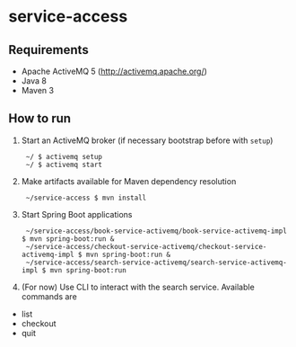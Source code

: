 # service-access

## Requirements

* Apache ActiveMQ 5 (http://activemq.apache.org/)
* Java 8
* Maven 3

## How to run

1. Start an ActiveMQ broker (if necessary bootstrap before with `setup`)
    
        ~/ $ activemq setup
        ~/ $ activemq start

2. Make artifacts available for Maven dependency resolution
    
        ~/service-access $ mvn install
    
3. Start Spring Boot applications
    
        ~/service-access/book-service-activemq/book-service-activemq-impl $ mvn spring-boot:run & 
        ~/service-access/checkout-service-activemq/checkout-service-activemq-impl $ mvn spring-boot:run &
        ~/service-access/search-service-activemq/search-service-activemq-impl $ mvn spring-boot:run

4. (For now) Use CLI to interact with the search service. Available commands are

* list
* checkout <ID>
* quit

